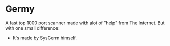 # Germy
A fast top 1000 port scanner made with alot of "help" from The Internet.
But with one small difference:
- It's made by SysGerm himself.
